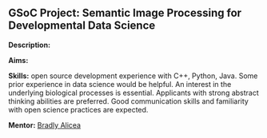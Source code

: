 ## GSoC Project: Semantic Image Processing for Developmental Data Science  


**Description:**  


**Aims:**  


**Skills:** open source development experience with C++, Python, Java. Some prior experience in data science would be helpful. An interest in the underlying biological processes is essential. Applicants with strong abstract thinking abilities are preferred. Good communication skills and familiarity with open science practices are expected.  


**Mentor:** [Bradly Alicea](mailto:balicea@openworm.org)  
